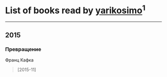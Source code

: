 # List of books read by [yarikosimo](http://vk.com/id253918564)<sup>1</sup>
---

## 2015

### Превращение
Франц Кафка
> [2015-11] 




